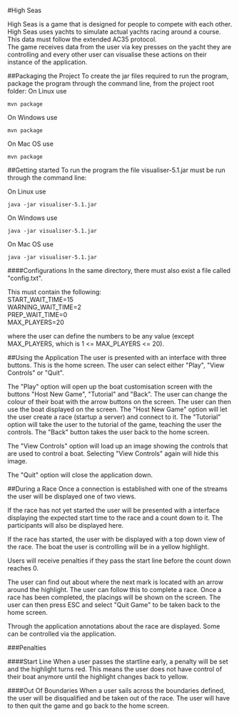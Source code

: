 #High Seas

High Seas is a game that is designed for people to compete with each other.
High Seas uses yachts to simulate actual yachts racing around a course.  
This data must follow the extended AC35 protocol.   
The game receives data from the user via key presses on the yacht they are controlling
and every other user can visualise these actions on their instance of the application.

##Packaging the Project
To create the jar files required to run the program, 
package the program through the command line, from the project root folder:
On Linux use
```
mvn package
```
On Windows use
```
mvn package
```
On Mac OS use
```
mvn package
```


##Getting started
To run the program the file visualiser-5.1.jar must be run through the command line:
 
On Linux use
```
java -jar visualiser-5.1.jar
```
On Windows use
```
java -jar visualiser-5.1.jar
```
On Mac OS use
```
java -jar visualiser-5.1.jar
```

####Configurations
In the same directory, there must also exist a file called "config.txt". 

This must contain the following:  
START_WAIT_TIME=15  
WARNING_WAIT_TIME=2  
PREP_WAIT_TIME=0  
MAX_PLAYERS=20  

where the user can define the numbers to be any value (except MAX_PLAYERS, which is 1 <= MAX_PLAYERS <= 20).

##Using the Application
The user is presented with an interface with three buttons. This is the home screen.
The user can select either "Play", "View Controls" or "Quit". 
 
The "Play" option will open up the boat customisation screen with the buttons "Host New Game", 
"Tutorial" and "Back". The user can change the colour of their boat 
with the arrow buttons on the screen. The user can then use the boat displayed on the screen.
The "Host New Game" option will let the user create a race (startup a server) and connect to it. The "Tutorial"
option will take the user to the tutorial of the game, teaching the user the controls.
The "Back" button takes the user back to the home screen.  

The "View Controls" option will load up an image showing the controls that are used to control a boat.
Selecting "View Controls" again will hide this image.  

The "Quit" option will close the application down.

##During a Race
Once a connection is established with one of the streams the user will be displayed 
one of two views.

If the race has not yet started the user will be presented with a interface displaying the expected 
start time to the race and a count down to it. The participants will also be displayed here.

If the race has started, the user with be displayed with a top down 
view of the race. The boat the user is controlling will be in a yellow highlight.

Users will receive penalties if they pass the start line before the count down reaches 0.

The user can find out about where the next mark is located with an arrow around the highlight.
The user can follow this to complete a race. Once a race has been completed, the placings will
be shown on the screen. The user can then press ESC and select "Quit Game" to be taken back to
the home screen.

Through the application annotations about the race are displayed. Some can be 
controlled via the application.

###Penalties

####Start Line
When a user passes the startline early,  a penalty will be set and the highlight turns red. 
This means the user does not have control of their boat anymore until the highlight changes back to yellow.

####Out Of Boundaries
When a user sails across the boundaries defined, the user will be disqualified and be taken out of the race.
The user will have to then quit the game and go back to the home screen.